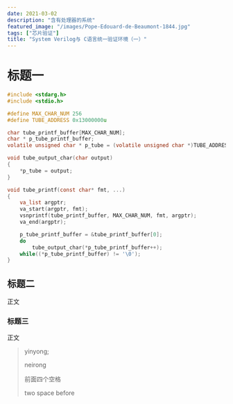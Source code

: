 ```yaml
---
date: 2021-03-02
description: "含有处理器的系统"
featured_image: "/images/Pope-Edouard-de-Beaumont-1844.jpg"
tags: ["芯片验证"]
title: "System Verilog与 C语言统一验证环境（一）"
---
```


# 标题一

```c
#include <stdarg.h>
#include <stdio.h>

#define MAX_CHAR_NUM 256
#define TUBE_ADDRESS 0x13000000u

char tube_printf_buffer[MAX_CHAR_NUM];
char * p_tube_printf_buffer;
volatile unsigned char * p_tube = (volatile unsigned char *)TUBE_ADDRESS;

void tube_output_char(char output)
{
    *p_tube = output;
}

void tube_printf(const char* fmt, ...)
{
    va_list argptr;
    va_start(argptr, fmt);
    vsnprintf(tube_printf_buffer, MAX_CHAR_NUM, fmt, argptr);
    va_end(argptr);

    p_tube_printf_buffer = &tube_printf_buffer[0];
    do
        tube_output_char(*p_tube_printf_buffer++);
    while((*p_tube_printf_buffer) != '\0');
}
```

## 标题二

正文

### 标题三

正文
>  yinyong;
>  
>  neirong  
>  
>    前面四个空格
>    
>  two space before

